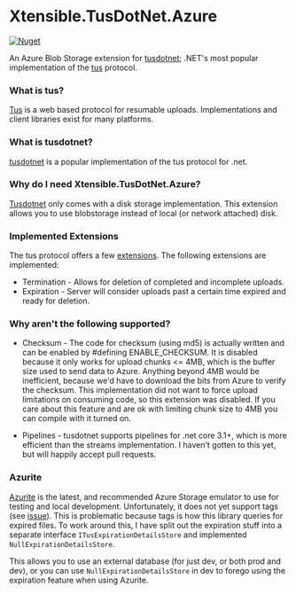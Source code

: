 # Xtensible.TusDotNet.Azure
[![Nuget](https://img.shields.io/nuget/v/Xtensible.TusDotNet.Azure)](https://www.nuget.org/packages/Xtensible.TusDotNet.Azure)

An Azure Blob Storage extension for [tusdotnet](https://github.com/tusdotnet/tusdotnet); .NET's most popular implementation of the [tus](https://tus.io/) protocol.

### What is tus?
[Tus](https://tus.io/) is a web based protocol for resumable uploads.  Implementations and client libraries exist for many platforms.

### What is tusdotnet?
[tusdotnet](https://github.com/tusdotnet/tusdotnet) is a popular implementation of the tus protocol for .net.

### Why do I need Xtensible.TusDotNet.Azure?
[Tusdotnet](https://github.com/tusdotnet/tusdotnet) only comes with a disk storage implementation.  This extension allows you to use blobstorage instead of local (or network attached) disk.

### Implemented Extensions
The tus protocol offers a few [extensions](https://tus.io/protocols/resumable-upload.html#protocol-extensions).  The following extensions are implemented:
* Termination - Allows for deletion of completed and incomplete uploads.
* Expiration - Server will consider uploads past a certain time expired and ready for deletion.

### Why aren't the following supported?
* Checksum - The code for checksum (using md5) is actually written and can be enabled by #defining ENABLE_CHECKSUM.  It is disabled because it only works for upload chunks <= 4MB, which is the buffer size
used to send data to Azure.  Anything beyond 4MB would be inefficient, because we'd have to download the bits from Azure to verify the checksum.  This implementation did not want to force upload limitations on consuming code,
so this extension was disabled.  If you care about this feature and are ok with limiting chunk size to 4MB you can compile with it turned on.

* Pipelines - tusdotnet supports pipelines for .net core 3.1+, which is more efficient than the streams implementation.  I haven't gotten to this yet, but will happily accept pull requests. 


### Azurite
[Azurite](https://github.com/Azure/Azurite) is the latest, and recommended Azure Storage emulator to use for testing and local development.
Unfortunately, it does not yet support tags (see [issue](https://github.com/Azure/Azurite/issues/647)).  This is problematic because tags is how this library queries for expired files.
To work around this, I have split out the expiration stuff into a separate interface `ITusExpirationDetailsStore` and implemented `NullExpirationDetailsStore`.

This allows you to use an external database (for just dev, or both prod and dev), or you can use `NullExpirationDetailsStore` in dev to forego using the expiration feature when using Azurite.